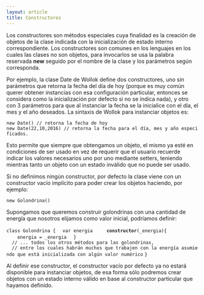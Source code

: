 ```yaml
---
layout: article
title: Constructores
---
```


Los constructores son métodos especiales cuya finalidad es la creación de objetos de la clase indicada con la inicialización de estado interno correspondiente. Los constructores son comunes en los lenguajes en los cuales las clases no son objetos, para invocarlos se usa la palabra reservada **new** seguido por el nombre de la clase y los parámetros según corresponda.

Por ejemplo, la clase Date de Wollok define dos constructores, uno sin parámetros que retorna la fecha del día de hoy (porque es muy común querer obtener instancias con esa configuración particular, entonces se considera como la inicialización por defecto si no se indica nada), y otro con 3 parámetros para que al instanciar la fecha se la inicialice con el día, el mes y el año deseados. La sintaxis de Wollok para instanciar objetos es:

`new Date() // retorna la fecha de hoy`
`new Date(22,10,2016) // retorna la fecha para el día, mes y año especificados.`

Esto permite que siempre que obtengamos un objeto, el mismo ya esté en condiciones de ser usado en vez de requerir que el usuario recuerde indicar los valores necesarios uno por uno mediante setters, teniendo mientras tanto un objeto con un estado inválido que no puede ser usado.

Si no definimos ningún constructor, por defecto la clase viene con un constructor vacío implícito para poder crear los objetos haciendo, por ejemplo:

`new Golondrina()`

Supongamos que queremos construir golondrinas con una cantidad de energía que nosotros elijamos como valor inicial, podríamos definir:

`class Golondrina {`
`  var energia`
`  `
`  `**`constructor`**`(_energia){`
`    energia = _energia`
`  }`
`  // ... todos los otros métodos para las golondrinas, `
`  // entre los cuales habrán muchos que trabajen con la energía asumiendo que está inicializada con algún valor numérico`
`}`

Al definir ese constructor, el constructor vacío por defecto ya no estará disponible para instanciar objetos, de esa forma sólo podremos crear objetos con un estado interno válido en base al constructor particular que hayamos definido.
